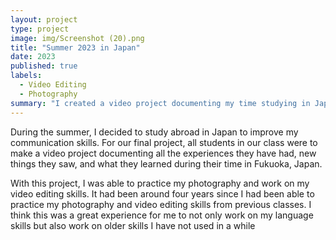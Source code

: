 ```yaml
---
layout: project
type: project
image: img/Screenshot (20).png
title: "Summer 2023 in Japan"
date: 2023
published: true
labels:
  - Video Editing
  - Photography
summary: "I created a video project documenting my time studying in Japan."
---
```



During the summer, I decided to study abroad in Japan to improve my communication skills. For our final project, all students in our class were to make a video project documenting all the experiences they have had, new things they saw, and what they learned during their time in Fukuoka, Japan. 

With this project, I was able to practice my photography and work on my video editing skills. It had been around four years since I had been able to practice my photography and video editing skills from previous classes. I think this was a great experience for me to not only work on my language skills but also work on older skills I have not used in a while
